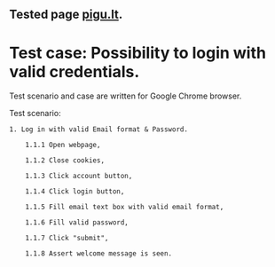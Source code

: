 ## Tested page [pigu.lt](https://pigu.lt/lt/).
# Test case: Possibility to login with valid credentials.

Test scenario and case are written for Google Chrome browser.

Test scenario:

    1. Log in with valid Email format & Password.
    
        1.1.1 Open webpage,
        
        1.1.2 Close cookies,
        
        1.1.3 Click account button,
        
        1.1.4 Click login button,
        
        1.1.5 Fill email text box with valid email format,
        
        1.1.6 Fill valid password,
        
        1.1.7 Click "submit",
        
        1.1.8 Assert welcome message is seen.

